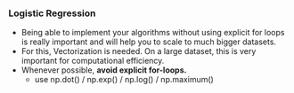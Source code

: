 ### Logistic Regression
- Being able to implement your algorithms without using explicit for loops is really important and will help you to scale to much bigger datasets.
- For this, Vectorization is needed. On a large dataset, this is very important for computational efficiency.
- Whenever possible, **avoid explicit for-loops.**
  - use np.dot() / np.exp() / np.log() / np.maximum()
